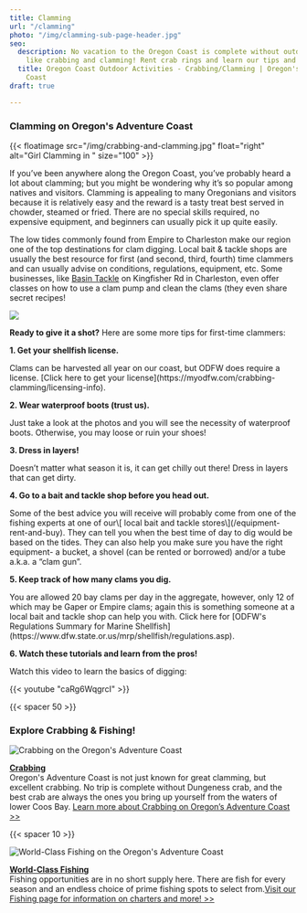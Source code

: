 ```yaml
---
title: Clamming
url: "/clamming"
photo: "/img/clamming-sub-page-header.jpg"
seo:
  description: No vacation to the Oregon Coast is complete without outdoor activities
    like crabbing and clamming! Rent crab rings and learn our tips and tricks!
  title: Oregon Coast Outdoor Activities - Crabbing/Clamming | Oregon's Adventure
    Coast
draft: true

---
```

### Clamming on Oregon's Adventure Coast

{{< floatimage src="/img/crabbing-and-clamming.jpg" float="right" alt="Girl Clamming in " size="100" >}}

If you’ve been anywhere along the Oregon Coast, you’ve probably heard a lot about clamming; but you might be wondering why it’s so popular among natives and visitors. Clamming is appealing to many Oregonians and visitors because it is relatively easy and the reward is a tasty treat best served in chowder, steamed or fried. There are no special skills required, no expensive equipment, and beginners can usually pick it up quite easily.

The low tides commonly found from Empire to Charleston make our region one of the top destinations for clam digging. Local bait & tackle shops are usually the best resource for first (and second, third, fourth) time clammers and can usually advise on conditions, regulations, equipment, etc. Some businesses, like [Basin Tackle](http://www.basintackle.com) on Kingfisher Rd in Charleston, even offer classes on how to use a clam pump and clean the clams (they even share secret recipes!

![](/img/clamming-collage.jpg)

**Ready to give it a shot?**  Here are some more tips for first-time clammers:

**1. Get your shellfish license.**

<p class="bullet-para-indent">Clams can be harvested all year on our coast, but ODFW does require a license.  [Click here to get your license](https://myodfw.com/crabbing-clamming/licensing-info).</p>

**2. Wear waterproof boots (trust us).**

<p class="bullet-para-indent">Just take a look at the photos and you will see the necessity of waterproof boots. Otherwise, you may loose or ruin your shoes!</p>

**3. Dress in layers!**

<p class="bullet-para-indent">Doesn’t matter what season it is, it can get chilly out there! Dress in layers that can get dirty.</p>

**4. Go to a bait and tackle shop before you head out.**

<p class="bullet-para-indent">Some of the best advice you will receive will probably come from one of the fishing experts at one of our\[ local bait and tackle stores\](/equipment-rent-and-buy). They can tell you when the best time of day to dig would be based on the tides. They can also help you make sure you have the right equipment- a bucket, a shovel (can be rented or borrowed) and/or a tube a.k.a. a “clam gun”.</p>

**5. Keep track of how many clams you dig.**

<p class="bullet-para-indent">You are allowed 20 bay clams per day in the aggregate, however, only 12 of which may be Gaper or Empire clams; again this is something someone at a local bait and tackle shop can help you with. Click here for [ODFW's Regulations Summary for Marine Shellfish](https://www.dfw.state.or.us/mrp/shellfish/regulations.asp).</p>

**6. Watch these tutorials and learn from the pros!**

<p class="bullet-para-indent">Watch this video to learn the basics of digging:</p>

{{< youtube "caRg6WqgrcI" >}}

{{< spacer 50 >}}

### Explore Crabbing & Fishing!<br>

<div class="trip-idea-thumbnail"> <img src="/img/thumbnail-crabbing-4px-line.jpg" alt="Crabbing on the Oregon's Adventure Coast"></div>

[**Crabbing**](/crabbing-clamming)  
Oregon's Adventure Coast is not just known for great clamming, but excellent crabbing. No trip is complete without Dungeness crab, and the best crab are always the ones you bring up yourself from the waters of lower Coos Bay. [Learn more about Crabbing on Oregon’s Adventure Coast >>](/crabbing-clamming)

<div class="clearfix"></div>

{{< spacer 10 >}}

<div class="trip-idea-thumbnail"> <img src="/img/thumbnail-fishing-4px-line.jpg" alt="World-Class Fishing on the Oregon's Adventure Coast"></div>

[**World-Class Fishing**](/fishing)  
Fishing opportunities are in no short supply here. There are fish for every season and an endless choice of prime fishing spots to select from.[Visit our Fishing page for information on charters and more! >>](/fishing)